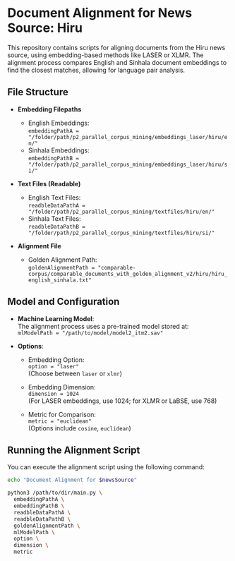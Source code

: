 # Document Alignment for News Source: Hiru

This repository contains scripts for aligning documents from the Hiru news source, using embedding-based methods like LASER or XLMR. The alignment process compares English and Sinhala document embeddings to find the closest matches, allowing for language pair analysis.

## File Structure

- **Embedding Filepaths**  
  - English Embeddings:  
    `embeddingPathA = "/folder/path/p2_parallel_corpus_mining/embeddings_laser/hiru/en/"`
  - Sinhala Embeddings:  
    `embeddingPathB = "/folder/path/p2_parallel_corpus_mining/embeddings_laser/hiru/si/"`

- **Text Files (Readable)**  
  - English Text Files:  
    `readbleDataPathA = "/folder/path/p2_parallel_corpus_mining/textfiles/hiru/en/"`
  - Sinhala Text Files:  
    `readbleDataPathB = "/folder/path/p2_parallel_corpus_mining/textfiles/hiru/si/"`

- **Alignment File**  
  - Golden Alignment Path:  
    `goldenAlignmentPath = "comparable-corpus/comparable_documents_with_golden_alignment_v2/hiru/hiru_english_sinhala.txt"`

## Model and Configuration

- **Machine Learning Model**:  
  The alignment process uses a pre-trained model stored at:  
  `mlModelPath = "/path/to/model/model2_itm2.sav"`

- **Options**:
  - Embedding Option:  
    `option = "laser"`  
    (Choose between `laser` or `xlmr`)

  - Embedding Dimension:  
    `dimension = 1024`  
    (For LASER embeddings, use 1024; for XLMR or LaBSE, use 768)

  - Metric for Comparison:  
    `metric = "euclidean"`  
    (Options include `cosine`, `euclidean`)

## Running the Alignment Script

You can execute the alignment script using the following command:

```bash
echo "Document Alignment for $newsSource"

python3 /path/to/dir/main.py \
  embeddingPathA \
  embeddingPathB \
  readbleDataPathA \
  readbleDataPathB \
  goldenAlignmentPath \
  mlModelPath \
  option \
  dimension \
  metric
